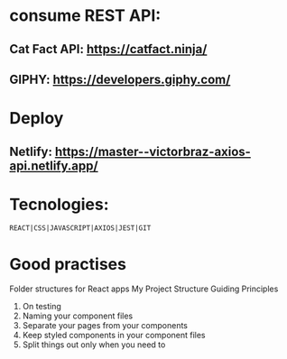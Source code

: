 # consume REST API:

## Cat Fact API: https://catfact.ninja/

## GIPHY: https://developers.giphy.com/

# Deploy

## Netlify: https://master--victorbraz-axios-api.netlify.app/

# Tecnologies:

    REACT|CSS|JAVASCRIPT|AXIOS|JEST|GIT

# Good practises

Folder structures for React apps
My Project Structure
Guiding Principles

1. On testing
2. Naming your component files
3. Separate your pages from your components
4. Keep styled components in your component files
5. Split things out only when you need to

